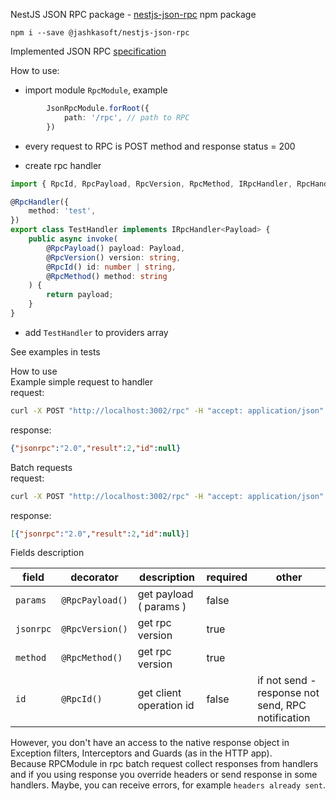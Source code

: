 NestJS JSON RPC package - [nestjs-json-rpc](https://www.npmjs.com/package/@jashkasoft/nestjs-json-rpc) npm package

`npm i --save @jashkasoft/nestjs-json-rpc`

Implemented JSON RPC [specification](https://www.jsonrpc.org/specification)

How to use:
 - import module `RpcModule`, example  
```typescript
        JsonRpcModule.forRoot({
            path: '/rpc', // path to RPC
        })
```
 
 - every request to RPC is POST method and response status = 200
 
 - create rpc handler  
```typescript
import { RpcId, RpcPayload, RpcVersion, RpcMethod, IRpcHandler, RpcHandler } from '@jashkasoft/nestjs-json-rpc';

@RpcHandler({
    method: 'test',
})
export class TestHandler implements IRpcHandler<Payload> {
    public async invoke(
        @RpcPayload() payload: Payload,
        @RpcVersion() version: string,
        @RpcId() id: number | string,
        @RpcMethod() method: string
    ) {
        return payload;
    }
}
```

 - add `TestHandler` to providers array  


See examples in tests

How to use  
Example simple request to handler  
request:
```bash
curl -X POST "http://localhost:3002/rpc" -H "accept: application/json" -H "Content-Type: application/json" -d '{"jsonrpc": "2.0", "method": "example", "params": 2}'
```  

response:  
```json
{"jsonrpc":"2.0","result":2,"id":null}
```

Batch requests  
request:  
```bash
curl -X POST "http://localhost:3002/rpc" -H "accept: application/json" -H "Content-Type: application/json" -d '[{"jsonrpc": "2.0", "method": "example", "params": 2}, { "jsonrpc": "2.0", "method": "test" }]'
```  
response:  
```json
[{"jsonrpc":"2.0","result":2,"id":null}]
```

 
 
Fields description

| field |  decorator |  description | required  | other  |
|---|---|---|---|---|
| `params` | `@RpcPayload()`  |  get payload ( params ) | false  |   | 
| `jsonrpc` | `@RpcVersion()` | get rpc version  | true  |   |   |
| `method` | `@RpcMethod()` | get rpc version  | true  |   |   |
| `id` | `@RpcId()`  | get client operation id  | false  | if not send - response not send, RPC notification  |


However, you don't have an access to the native response object in
Exception filters, Interceptors and Guards (as in the HTTP app).  
Because RPCModule in rpc batch request collect responses from handlers
and if you using response you override headers or send response in some handlers.
Maybe, you can receive errors, for example `headers already sent`.  
